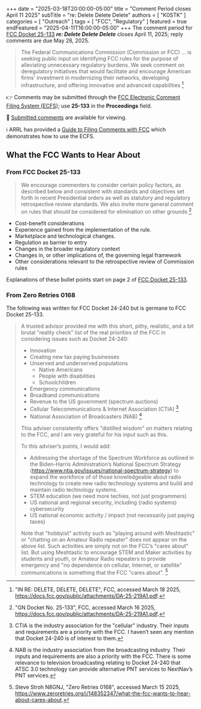 +++
date = "2025-03-18T20:00:00-05:00"
title = "Comment Period closes April 11 2025"
subTitle = "re: Delete Delete Delete"
authors = [ "K0STK" ]
categories = [ "Outreach" ]
tags = [ "FCC", "Regulatory" ]
featured = true 
endFeatured = "2025-04-11T16:00:00-05:00"
+++
The comment period for [FCC Docket 25-133][25-133] ***re: Delete Delete
Delete*** closes April 11, 2025; reply comments are due May 28, 2025.

>The Federal Communications Commission (Commission or FCC) ... is seeking
>public input on identifying FCC rules for the purpose of alleviating
>unnecessary regulatory burdens. We seek comment on deregulatory
>initiatives that would facilitate and encourage American firms’
>investment in modernizing their networks, developing infrastructure, and
>offering innovative and advanced capabilities [^1]

[^1]: "IN RE: DELETE, DELETE, DELETE", FCC, accessed March 18 2025, https://docs.fcc.gov/public/attachments/DA-25-219A1.pdf.

:point_right: Comments may be submitted through the
[FCC  Electronic Comment Filing System \(ECFS\)][ecfs];
use **25-133** in the **Proceedings** field.
<!--more-->

:eyes: [Submitted comments][submitted] are available for viewing.

:information_source: ARRL has provided a [Guide to Filing Comments with
FCC][guide] which demonstrates how to use the ECFS.

[25-133]: https://docs.fcc.gov/public/attachments/DA-25-219A1.pdf
[ecfs]: https://www.fcc.gov/ecfs/filings/express
[guide]: https://www.arrl.org/arrl-guide-to-filing-comments-with-fcc
[submitted]: https://www.fcc.gov/ecfs/search/search-filings/results?q=(proceedings.name:(%2225-133%22))

## What the FCC Wants to Hear About

### From FCC Docket 25-133 

>We encourage commenters to consider certain policy factors, as
>described below and consistent with standards and objectives set forth
>in recent Presidential orders as well as statutory and regulatory
>retrospective review standards. We also invite more general comment on
>rules that should be considered for elimination on other grounds [^2]

* Cost-benefit considerations
* Experience gained from the implementation of the rule.
* Marketplace and technological changes.
* Regulation as barrier to entry
* Changes in the broader regulatory context
* Changes in, or other implications of, the governing legal framework
* Other considerations relevant to the retrospective review of
Commission rules

Explanations of these bullet points start on page 2 of [FCC Docket
25-133][25-133].

[^2]: "GN Docket No. 25-133", FCC, accessed March 16 2025, https://docs.fcc.gov/public/attachments/DA-25-219A1.pdf.

### From Zero Retries 0168

The following was written for FCC Docket 24-240 but is germane to FCC
Docket 25-133.

>A trusted advisor provided me with this short, pithy, realistic, and a
>bit brutal "reality check" list of the real priorities of the FCC in
>considering issues such as Docket 24-240:
>
>* Innovation
>* Creating new tax paying businesses
>* Unserved and underserved populations
>    * Native Americans
>    * People with disabilities
>    * Schoolchildren
>* Emergency communications
>* Broadband communications
>* Revenue to the US government (spectrum auctions)
>* Cellular Telecommunications & Internet Association (CTIA) [^4]
>* National Association of Broadcasters (NAB) [^5]
>
>This adviser consistently offers "distilled wisdom" on matters
>relating to the FCC, and I am very grateful for his input such as this.
>
>To this adviser’s points, I would add:
>
>* Addressing the shortage of the Spectrum Workforce as outlined
>in the Biden-Harris Administration’s National Spectrum Strategy
>(https://www.ntia.gov/issues/national-spectrum-strategy) to expand the
>workforce of of those knowledgeable about radio technology to create
>new radio technology systems and build and maintain radio technology
>systems.
>* STEM education (we need more techies, not just programmers)
>* US national and regional security, including (radio systems)
>cybersecurity
>* US national economic activity / impact (not necessarily just paying
>taxes)
>
>Note that "hobbyist" activity such as "playing around with
>Meshtastic" or "chatting on an Amateur Radio repeater" does not
>appear on the above list. Such activities are simply not on the FCC’s
>"cares about" list. But using Meshtastic to encourage STEM and Maker
>activities by students and youth, or Amateur Radio repeaters to provide
>emergency and "no dependence on cellular, Internet, or satellite"
>communications is something that the FCC "cares about". [^3]

[^3]: Steve Stroh N8GNJ, "Zero Retries 0168", accessed March 15 2025, https://www.zeroretries.org/i/148352347/what-the-fcc-wants-to-hear-about-cares-about.

[^4]: CTIA is the industry association for the "cellular" industry. Their inputs and requirements are a priority with the FCC. I haven’t seen any mention that Docket 24-240 is of interest to them.

[^5]: NAB is the industry association from the broadcasting industry. Their inputs and requirements are also a priority with the FCC. There is some relevance to television broadcasting relating to Docket 24-240 that ATSC 3.0 technology can provide alternative PNT services to NextNav’s PNT services.

